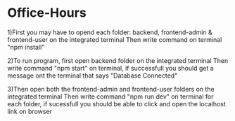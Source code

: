 # Office-Hours
1)First you may have to opend each folder: backend, frontend-admin & frontend-user on the integrated terminal
Then write command on terminal "npm install"

2)To run program, first open backend folder on the integrated terminal
Then write command "npm start" on terminal, if successfull you should get a message ont the terminal that says "Database Connected"

3)Then open both the frontend-admin and frontend-user folders on the integrated terminal
Then write command "npm run dev" on terminal for each folder, if sucessfull you should be able to click and open the localhost link on browser


